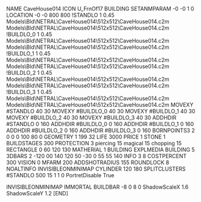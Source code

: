 NAME CaveHouse014
ICON U_FrnOf17
BUILDING
SETANMPARAM -0 -0 1 0
LOCATION -0 -0 800 800
!STANDLO      1 0.45 Models\Bld\NETRAL\CaveHouse014\512x512\CaveHouse014.c2m Models\Bld\NETRAL\CaveHouse014\512x512\CaveHouse014.c2m 
!BUILDLO_0    1 0.45 Models\Bld\NETRAL\CaveHouse014\512x512\CaveHouse014.c2m Models\Bld\NETRAL\CaveHouse014\512x512\CaveHouse014.c2m 
!BUILDLO_1    1 0.45 Models\Bld\NETRAL\CaveHouse014\512x512\CaveHouse014.c2m Models\Bld\NETRAL\CaveHouse014\512x512\CaveHouse014.c2m 
!BUILDLO_2    1 0.45 Models\Bld\NETRAL\CaveHouse014\512x512\CaveHouse014.c2m Models\Bld\NETRAL\CaveHouse014\512x512\CaveHouse014.c2m 
!BUILDLO_3    1 0.45 Models\Bld\NETRAL\CaveHouse014\512x512\CaveHouse014.c2m Models\Bld\NETRAL\CaveHouse014\512x512\CaveHouse014.c2m 
MOVEXY #STANDLO   40 30
MOVEXY #BUILDLO_0 40 30
MOVEXY #BUILDLO_1 40 30
MOVEXY #BUILDLO_2 40 30
MOVEXY #BUILDLO_3 40 30
ADDHDIR #STANDLO 0 160
ADDHDIR #BUILDLO_0 0 160
ADDHDIR #BUILDLO_1 0 160
ADDHDIR #BUILDLO_2 0 160
ADDHDIR #BUILDLO_3 0 160
BORNPOINTS3 2 0 0 0 100 80 0
GEOMETRY 1 199 32
LIFE     3000
PRICE 1 STONE 1
BUILDSTAGES 300
PROTECTION 3 piercing 15 magical 15 chopping 15
RECTANGLE    0 60 120 130
MATHERIAL 1 BUILDING
EXPLMEDIA BUILDING 5
3DBARS 2 -120 00 140 120 50 -30 0 55 55 140
INFO 3 8
COSTPERCENT 300
VISION 0
MFARM 200
ADDSHOTRADIUS 155
ROUNDLOCK 8
NOALTINFO
INVISIBLEONMINIMAP
CYLINDER 120 180
SPLITCLUSTERS #STANDLO 500 15 1 1 0
PortretDisable True

INVISIBLEONMINIMAP
IMMORTAL
BUILDBAR -8 0 8 0
ShadowScaleX 1.6
ShadowScaleY 1.2
[END]
